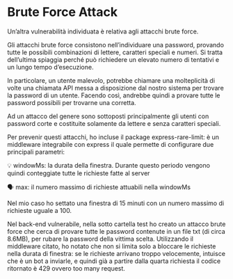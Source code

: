 # Brute Force Attack

Un’altra vulnerabilità individuata è relativa agli attacchi brute force.

Gli attacchi brute force consistono nell’individuare una password, provando tutte le possibili combinazioni di lettere, caratteri speciali e numeri. Si tratta dell’ultima spiaggia perché può richiedere un elevato numero di tentativi e un lungo tempo d’esecuzione.

In particolare, un utente malevolo, potrebbe chiamare una molteplicità di volte una chiamata API messa a disposizione dal nostro sistema per trovare la password di un utente. Facendo così, andrebbe quindi a provare tutte le password possibili per trovarne una corretta.

Ad un attacco del genere sono sottoposti principalmente gli utenti con password corte e costituite solamente da lettere e senza caratteri speciali.

Per prevenir questi attacchi, ho incluse il package express-rare-limit: è un middleware integrabile con express il quale permette di configurare due principali parametri:

<aside>
💡 windowMs: la durata della finestra. Durante questo periodo vengono quindi conteggiate tutte le richieste fatte al server

</aside>


<aside>
  
🗣 max: il numero massimo di richieste attuabili nella windowMs

</aside>

Nel mio caso ho settato una finestra di 15 minuti con un numero massimo di richieste uguale a 100.

Nel back-end vulnerabile, nella sotto cartella test ho creato un attacco brute force che cerca di provare tutte le password contenute in un file txt (di circa 8.6MB), per rubare la password della vittima scelta. Utilizzando il middleware citato, ho notato che non si limita solo a bloccare le richieste nella durata di finestra: se le richieste arrivano troppo velocemente, intuisce che è un bot a inviarle, e quindi già a partire dalla quarta richiesta il codice ritornato è 429 ovvero too many request.
